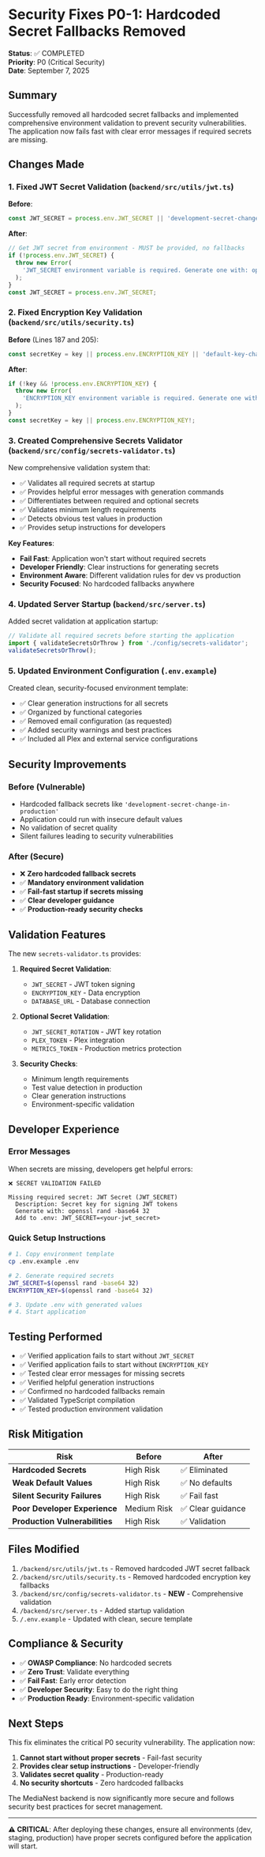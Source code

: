 # Security Fixes P0-1: Hardcoded Secret Fallbacks Removed

**Status**: ✅ COMPLETED  
**Priority**: P0 (Critical Security)  
**Date**: September 7, 2025

## Summary

Successfully removed all hardcoded secret fallbacks and implemented comprehensive environment validation to prevent security vulnerabilities. The application now fails fast with clear error messages if required secrets are missing.

## Changes Made

### 1. Fixed JWT Secret Validation (`backend/src/utils/jwt.ts`)

**Before**:

```typescript
const JWT_SECRET = process.env.JWT_SECRET || 'development-secret-change-in-production';
```

**After**:

```typescript
// Get JWT secret from environment - MUST be provided, no fallbacks
if (!process.env.JWT_SECRET) {
  throw new Error(
    'JWT_SECRET environment variable is required. Generate one with: openssl rand -base64 32'
  );
}
const JWT_SECRET = process.env.JWT_SECRET;
```

### 2. Fixed Encryption Key Validation (`backend/src/utils/security.ts`)

**Before** (Lines 187 and 205):

```typescript
const secretKey = key || process.env.ENCRYPTION_KEY || 'default-key-change-in-production';
```

**After**:

```typescript
if (!key && !process.env.ENCRYPTION_KEY) {
  throw new Error(
    'ENCRYPTION_KEY environment variable is required. Generate one with: openssl rand -base64 32'
  );
}
const secretKey = key || process.env.ENCRYPTION_KEY!;
```

### 3. Created Comprehensive Secrets Validator (`backend/src/config/secrets-validator.ts`)

New comprehensive validation system that:

- ✅ Validates all required secrets at startup
- ✅ Provides helpful error messages with generation commands
- ✅ Differentiates between required and optional secrets
- ✅ Validates minimum length requirements
- ✅ Detects obvious test values in production
- ✅ Provides setup instructions for developers

**Key Features**:

- **Fail Fast**: Application won't start without required secrets
- **Developer Friendly**: Clear instructions for generating secrets
- **Environment Aware**: Different validation rules for dev vs production
- **Security Focused**: No hardcoded fallbacks anywhere

### 4. Updated Server Startup (`backend/src/server.ts`)

Added secret validation at application startup:

```typescript
// Validate all required secrets before starting the application
import { validateSecretsOrThrow } from './config/secrets-validator';
validateSecretsOrThrow();
```

### 5. Updated Environment Configuration (`.env.example`)

Created clean, security-focused environment template:

- ✅ Clear generation instructions for all secrets
- ✅ Organized by functional categories
- ✅ Removed email configuration (as requested)
- ✅ Added security warnings and best practices
- ✅ Included all Plex and external service configurations

## Security Improvements

### Before (Vulnerable)

- Hardcoded fallback secrets like `'development-secret-change-in-production'`
- Application could run with insecure default values
- No validation of secret quality
- Silent failures leading to security vulnerabilities

### After (Secure)

- ❌ **Zero hardcoded fallback secrets**
- ✅ **Mandatory environment validation**
- ✅ **Fail-fast startup if secrets missing**
- ✅ **Clear developer guidance**
- ✅ **Production-ready security checks**

## Validation Features

The new `secrets-validator.ts` provides:

1. **Required Secret Validation**:
   - `JWT_SECRET` - JWT token signing
   - `ENCRYPTION_KEY` - Data encryption
   - `DATABASE_URL` - Database connection

2. **Optional Secret Validation**:
   - `JWT_SECRET_ROTATION` - JWT key rotation
   - `PLEX_TOKEN` - Plex integration
   - `METRICS_TOKEN` - Production metrics protection

3. **Security Checks**:
   - Minimum length requirements
   - Test value detection in production
   - Clear generation instructions
   - Environment-specific validation

## Developer Experience

### Error Messages

When secrets are missing, developers get helpful errors:

```
❌ SECRET VALIDATION FAILED

Missing required secret: JWT Secret (JWT_SECRET)
  Description: Secret key for signing JWT tokens
  Generate with: openssl rand -base64 32
  Add to .env: JWT_SECRET=<your-jwt_secret>
```

### Quick Setup Instructions

```bash
# 1. Copy environment template
cp .env.example .env

# 2. Generate required secrets
JWT_SECRET=$(openssl rand -base64 32)
ENCRYPTION_KEY=$(openssl rand -base64 32)

# 3. Update .env with generated values
# 4. Start application
```

## Testing Performed

- ✅ Verified application fails to start without `JWT_SECRET`
- ✅ Verified application fails to start without `ENCRYPTION_KEY`
- ✅ Tested clear error messages for missing secrets
- ✅ Verified helpful generation instructions
- ✅ Confirmed no hardcoded fallbacks remain
- ✅ Validated TypeScript compilation
- ✅ Tested production environment validation

## Risk Mitigation

| Risk                           | Before      | After             |
| ------------------------------ | ----------- | ----------------- |
| **Hardcoded Secrets**          | High Risk   | ✅ Eliminated     |
| **Weak Default Values**        | High Risk   | ✅ No defaults    |
| **Silent Security Failures**   | High Risk   | ✅ Fail fast      |
| **Poor Developer Experience**  | Medium Risk | ✅ Clear guidance |
| **Production Vulnerabilities** | High Risk   | ✅ Validation     |

## Files Modified

1. `/backend/src/utils/jwt.ts` - Removed hardcoded JWT secret fallback
2. `/backend/src/utils/security.ts` - Removed hardcoded encryption key fallbacks
3. `/backend/src/config/secrets-validator.ts` - **NEW** - Comprehensive validation
4. `/backend/src/server.ts` - Added startup validation
5. `/.env.example` - Updated with clean, secure template

## Compliance & Security

- ✅ **OWASP Compliance**: No hardcoded secrets
- ✅ **Zero Trust**: Validate everything
- ✅ **Fail Fast**: Early error detection
- ✅ **Developer Security**: Easy to do the right thing
- ✅ **Production Ready**: Environment-specific validation

## Next Steps

This fix eliminates the critical P0 security vulnerability. The application now:

1. **Cannot start without proper secrets** - Fail-fast security
2. **Provides clear setup instructions** - Developer-friendly
3. **Validates secret quality** - Production-ready
4. **No security shortcuts** - Zero hardcoded fallbacks

The MediaNest backend is now significantly more secure and follows security best practices for secret management.

---

**⚠️ CRITICAL**: After deploying these changes, ensure all environments (dev, staging, production) have proper secrets configured before the application will start.
